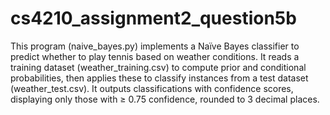 # cs4210_assignment2_question5b
This program (naive_bayes.py) implements a Naïve Bayes classifier to predict whether to play tennis based on weather conditions. It reads a training dataset (weather_training.csv) to compute prior and conditional probabilities, then applies these to classify instances from a test dataset (weather_test.csv). It outputs classifications with confidence scores, displaying only those with ≥ 0.75 confidence, rounded to 3 decimal places.
